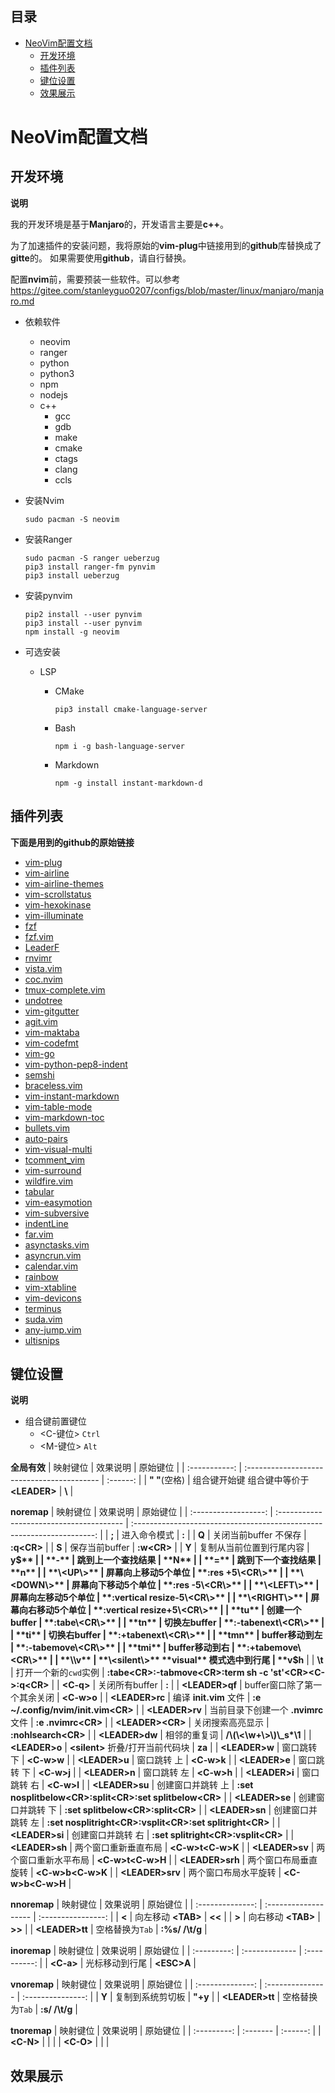目录
---

- [NeoVim配置文档](#neovim配置文档)
  - [开发环境](#开发环境)
  - [插件列表](#插件列表)
  - [键位设置](#键位设置)
  - [效果展示](#效果展示)

# NeoVim配置文档

## 开发环境

**说明**

我的开发环境是基于**Manjaro**的，开发语言主要是**c++**。

为了加速插件的安装问题，我将原始的**vim-plug**中链接用到的**github**库替换成了**gitte**的。
如果需要使用**github**，请自行替换。

配置**nvim**前，需要预装一些软件。可以参考
https://gitee.com/stanleyguo0207/configs/blob/master/linux/manjaro/manjaro.md

-   依赖软件
    -   neovim
    -   ranger
    -   python
    -   python3
    -   npm
    -   nodejs
    -   c++
        -   gcc
        -   gdb
        -   make
        -   cmake
        -   ctags
        -   clang
        -   ccls

-   安装Nvim
    ```shell
    sudo pacman -S neovim
    ```

-   安装Ranger
    ```shell
    sudo pacman -S ranger ueberzug
    pip3 install ranger-fm pynvim
    pip3 install ueberzug
    ```

-   安装pynvim
    ```shell
    pip2 install --user pynvim
    pip3 install --user pynvim
    npm install -g neovim
    ```

-   可选安装
    -   LSP
        -   CMake
            ```shell
            pip3 install cmake-language-server
            ```
        -   Bash
            ```shell
            npm i -g bash-language-server
            ```

        -   Markdown
            ```shell
            npm -g install instant-markdown-d
            ```

## 插件列表

**下面是用到的github的原始链接**

-   [vim-plug](https://github.com/junegunn/vim-plug)
-   [vim-airline](https://github.com/vim-airline/vim-airline)
-   [vim-airline-themes](https://github.com/vim-airline/vim-airline-themes)
-   [vim-scrollstatus](https://github.com/ojroques/vim-scrollstatus)
-   [vim-hexokinase](https://github.com/RRethy/vim-hexokinase)
-   [vim-illuminate](https://github.com/RRethy/vim-illuminate)
-   [fzf](https://github.com/junegunn/fzf)
-   [fzf.vim](https://github.com/junegunn/fzf.vim)
-   [LeaderF](https://github.com/Yggdroot/LeaderF)
-   [rnvimr](https://github.com/kevinhwang91/rnvimr)
-   [vista.vim](https://github.com/liuchengxu/vista.vim)
-   [coc.nvim](https://github.com/neoclide/coc.nvim)
-   [tmux-complete.vim](https://github.com/wellle/tmux-complete.vim)
-   [undotree](https://github.com/mbbill/undotree)
-   [vim-gitgutter](https://github.com/airblade/vim-gitgutter)
-   [agit.vim](https://github.com/cohama/agit.vim)
-   [vim-maktaba](https://github.com/google/vim-maktaba)
-   [vim-codefmt](https://github.com/google/vim-codefmt)
-   [vim-go](https://github.com/fatih/vim-go)
-   [vim-python-pep8-indent](https://github.com/Vimjas/vim-python-pep8-indent)
-   [semshi](https://github.com/numirias/semshi)
-   [braceless.vim](https://github.com/tweekmonster/braceless.vim)
-   [vim-instant-markdown](https://github.com/instant-markdown/vim-instant-markdown)
-   [vim-table-mode](https://github.com/dhruvasagar/vim-table-mode)
-   [vim-markdown-toc](https://github.com/mzlogin/vim-markdown-toc)
-   [bullets.vim](https://github.com/dkarter/bullets.vim)
-   [auto-pairs](https://github.com/jiangmiao/auto-pairs)
-   [vim-visual-multi](https://github.com/mg979/vim-visual-multi)
-   [tcomment_vim](https://github.com/tomtom/tcomment_vim)
-   [vim-surround](https://github.com/tpope/vim-surround)
-   [wildfire.vim](https://github.com/gcmt/wildfire.vim)
-   [tabular](https://github.com/godlygeek/tabular)
-   [vim-easymotion](https://github.com/easymotion/vim-easymotion)
-   [vim-subversive](https://github.com/svermeulen/vim-subversive)
-   [indentLine](https://github.com/Yggdroot/indentLine)
-   [far.vim](https://github.com/brooth/far.vim)
-   [asynctasks.vim](https://github.com/skywind3000/asynctasks.vim)
-   [asyncrun.vim](https://github.com/skywind3000/asyncrun.vim)
-   [calendar.vim](https://github.com/itchyny/calendar.vim)
-   [rainbow](https://github.com/luochen1990/rainbow)
-   [vim-xtabline](https://github.com/mg979/vim-xtabline)
-   [vim-devicons](https://github.com/ryanoasis/vim-devicons)
-   [terminus](https://github.com/wincent/terminus)
-   [suda.vim](https://github.com/lambdalisue/suda.vim)
-   [any-jump.vim](https://github.com/pechorin/any-jump.vim)
-   [ultisnips](https://github.com/SirVer/ultisnips)

## 键位设置

**说明**

-   组合键前置键位
    -   \<C-键位\> `Ctrl`
    -   \<M-键位\> `Alt`

**全局有效**
|   映射键位    | 效果说明                                   | 原始键位 |
| :-----------: | :----------------------------------------- | :------: |
| **" "**(空格) | 组合键开始键 组合键中等价于 **\<LEADER\>** |  **\\**  |

**noremap**
|       映射键位       | 效果说明                                 |                                原始键位                                |
| :------------------: | :--------------------------------------- | :--------------------------------------------------------------------: |
|        **;**         | 进入命令模式                             |                                 **:**                                  |
|        **Q**         | 关闭当前buffer 不保存                    |                              **:q\<CR\>**                              |
|        **S**         | 保存当前buffer                           |                              **:w\<CR\>**                              |
|        **Y**         | 复制从当前位置到行尾内容                 |                                 **y$**                                 |
|        **-**         | 跳到上一个查找结果                       |                                 **N**                                  |
|        **=**         | 跳到下一个查找结果                       |                                 **n**                                  |
|      **\<UP\>**      | 屏幕向上移动5个单位                      |                           **:res +5\<CR\>**                            |
|     **\<DOWN\>**     | 屏幕向下移动5个单位                      |                           **:res -5\<CR\>**                            |
|     **\<LEFT\>**     | 屏幕向左移动5个单位                      |                      **:vertical resize-5\<CR\>**                      |
|    **\<RIGHT\>**     | 屏幕向右移动5个单位                      |                      **:vertical resize+5\<CR\>**                      |
|        **tu**        | 创建一个buffer                           |                            **:tabe\<CR\>**                             |
|        **tn**        | 切换左buffer                             |                          **:-tabenext\<CR\>**                          |
|        **ti**        | 切换右buffer                             |                          **:+tabenext\<CR\>**                          |
|       **tmn**        | buffer移动到左                           |                          **:-tabemove\<CR\>**                          |
|       **tmi**        | buffer移动到右                           |                          **:+tabemove\<CR\>**                          |
|       **\\v**        | **\<silent\>** **visual** 模式选中到行尾 |                                **v$h**                                 |
|       **\\t**        | 打开一个新的`cwd`实例                    | **:tabe\<CR\>:-tabmove\<CR\>:term sh -c 'st'\<CR\><C-\><C-N>:q\<CR\>** |
|     **\<C-q\>**      | 关闭所有buffer                           |                                 **:**                                  |
|   **\<LEADER\>qf**   | buffer窗口除了第一个其余关闭             |                              **\<C-w\>o**                              |
|   **\<LEADER\>rc**   | 编译 **init.vim** 文件                   |                  **:e ~/.config/nvim/init.vim\<CR\>**                  |
|   **\<LEADER\>rv**   | 当前目录下创建一个 **.nvimrc** 文件      |                          **:e .nvimrc\<CR\>**                          |
| **\<LEADER\>\<CR\>** | 关闭搜索高亮显示                         |                         **:nohlsearch\<CR\>**                          |
|   **\<LEADER\>dw**   | 相邻的重复词                             |                    **/\\(\\<\\w\+\\>\\)\\_s\*\\1**                     |
|   **\<LEADER\>o**    | **\<silent\>** 折叠/打开当前代码块       |                                 **za**                                 |
|   **\<LEADER\>w**    | 窗口跳转 下                              |                              **\<C-w\>w**                              |
|   **\<LEADER\>u**    | 窗口跳转 上                              |                              **\<C-w\>k**                              |
|   **\<LEADER\>e**    | 窗口跳转 下                              |                              **\<C-w\>j**                              |
|   **\<LEADER\>n**    | 窗口跳转 左                              |                              **\<C-w\>h**                              |
|   **\<LEADER\>i**    | 窗口跳转 右                              |                              **\<C-w\>l**                              |
|   **\<LEADER\>su**   | 创建窗口并跳转 上                        |      **:set nosplitbelow\<CR\>:split\<CR\>:set splitbelow\<CR\>**      |
|   **\<LEADER\>se**   | 创建窗口并跳转 下                        |                 **:set splitbelow\<CR\>:split\<CR\>**                  |
|   **\<LEADER\>sn**   | 创建窗口并跳转 左                        |     **:set nosplitright\<CR\>:vsplit\<CR\>:set splitright\<CR\>**      |
|   **\<LEADER\>si**   | 创建窗口并跳转 右                        |                 **:set splitright\<CR\>:vsplit\<CR\>**                 |
|   **\<LEADER\>sh**   | 两个窗口重新垂直布局                     |                          **\<C-w\>t\<C-w\>K**                          |
|   **\<LEADER\>sv**   | 两个窗口重新水平布局                     |                          **\<C-w\>t\<C-w\>H**                          |
|  **\<LEADER\>srh**   | 两个窗口布局垂直旋转                     |                          **\<C-w\>b\<C-w\>K**                          |
|  **\<LEADER\>srv**   | 两个窗口布局水平旋转                     |                          **\<C-w\>b\<C-w\>H**                          |


**nnoremap**
|     映射键位     | 效果说明             |      原始键位      |
| :--------------: | :------------------- | :----------------: |
|      **<**       | 向左移动 **\<TAB\>** |       **<<**       |
|      **>**       | 向右移动 **\<TAB\>** |       **>>**       |
| **\<LEADER\>tt** | 空格替换为`Tab`      | **:%s/    /\\t/g** |

**inoremap**
|  映射键位   | 效果说明       |   原始键位   |
| :---------: | :------------- | :----------: |
| **\<C-a\>** | 光标移动到行尾 | **\<ESC\>A** |

**vnoremap**
|     映射键位     | 效果说明         |     原始键位      |
| :--------------: | :--------------- | :---------------: |
|      **Y**       | 复制到系统剪切板 |      **"+y**      |
| **\<LEADER\>tt** | 空格替换为`Tab`  | **:s/    /\\t/g** |

**tnoremap**
|  映射键位   | 效果说明 | 原始键位 |
| :---------: | :------- | :------: |
| **\<C-N\>** |          |          |
| **\<C-O\>** |          |          |


## 效果展示
